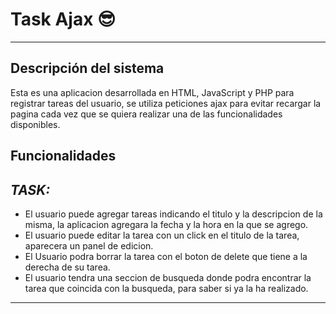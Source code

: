 # Task Ajax :sunglasses:
---
## Descripción del sistema

Esta es una aplicacion desarrollada en HTML, JavaScript y PHP para registrar tareas del usuario, se utiliza peticiones ajax para evitar recargar la pagina cada vez que se quiera realizar una de las funcionalidades disponibles.

## Funcionalidades

*TASK:*
---------------
* El usuario puede agregar tareas indicando el titulo y la descripcion de la misma, la aplicacion agregara la fecha y la hora en la que se agrego.
* El usuario puede editar la tarea con un click en el titulo de la tarea, aparecera un panel de edicion.
* El Usuario podra borrar la tarea con el boton de delete que tiene a la derecha de su tarea.
* El usuario tendra una seccion de busqueda donde podra encontrar la tarea que coincida con la busqueda, para saber si ya la ha realizado.
---
